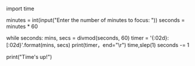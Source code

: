 import time

minutes = int(input("Enter the number of minutes to focus: "))
seconds = minutes * 60

while seconds:
   mins, secs = divmod(seconds, 60)
   timer = '{:02d}:[:02d}'.format(mins, secs)
   print(timer，end="\r")
   time,slep(1)
   seconds -= 1

print("Time's up!")

